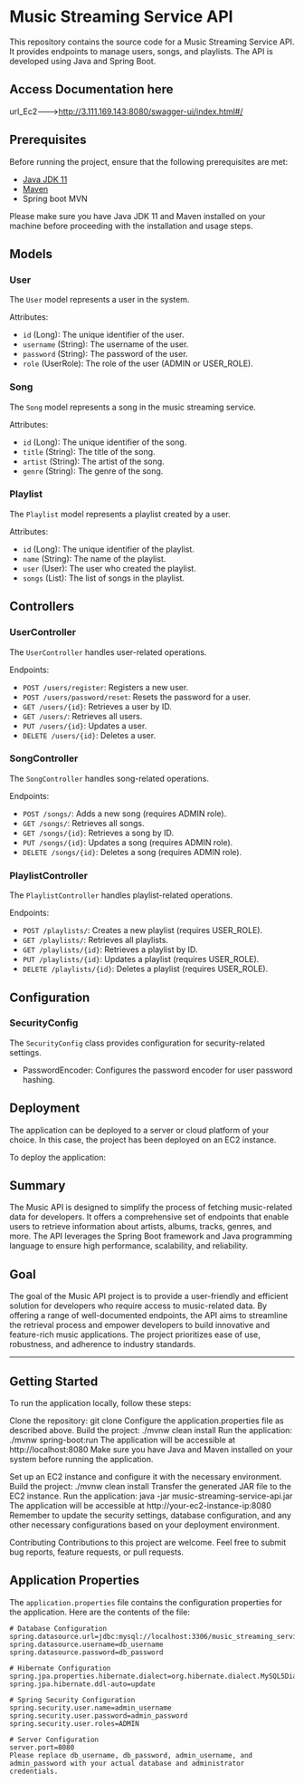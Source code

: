 
# Music Streaming Service API

This repository contains the source code for a Music Streaming Service API. It provides endpoints to manage users, songs, and playlists. The API is developed using Java and Spring Boot. 

## Access Documentation here
url_Ec2--->http://3.111.169.143:8080/swagger-ui/index.html#/

## Prerequisites

Before running the project, ensure that the following prerequisites are met:

- [Java JDK 11](https://www.oracle.com/java/technologies/javase-jdk11-downloads.html)
- [Maven](https://maven.apache.org/download.cgi)
- Spring boot MVN

Please make sure you have Java JDK 11 and Maven installed on your machine before proceeding with the installation and usage steps.

## Models

### User

The `User` model represents a user in the system.

Attributes:
- `id` (Long): The unique identifier of the user.
- `username` (String): The username of the user.
- `password` (String): The password of the user.
- `role` (UserRole): The role of the user (ADMIN or USER_ROLE).

### Song

The `Song` model represents a song in the music streaming service.

Attributes:
- `id` (Long): The unique identifier of the song.
- `title` (String): The title of the song.
- `artist` (String): The artist of the song.
- `genre` (String): The genre of the song.

### Playlist

The `Playlist` model represents a playlist created by a user.

Attributes:
- `id` (Long): The unique identifier of the playlist.
- `name` (String): The name of the playlist.
- `user` (User): The user who created the playlist.
- `songs` (List<Song>): The list of songs in the playlist.

## Controllers

### UserController

The `UserController` handles user-related operations.

Endpoints:
- `POST /users/register`: Registers a new user.
- `POST /users/password/reset`: Resets the password for a user.
- `GET /users/{id}`: Retrieves a user by ID.
- `GET /users/`: Retrieves all users.
- `PUT /users/{id}`: Updates a user.
- `DELETE /users/{id}`: Deletes a user.

### SongController

The `SongController` handles song-related operations.

Endpoints:
- `POST /songs/`: Adds a new song (requires ADMIN role).
- `GET /songs/`: Retrieves all songs.
- `GET /songs/{id}`: Retrieves a song by ID.
- `PUT /songs/{id}`: Updates a song (requires ADMIN role).
- `DELETE /songs/{id}`: Deletes a song (requires ADMIN role).

### PlaylistController

The `PlaylistController` handles playlist-related operations.

Endpoints:
- `POST /playlists/`: Creates a new playlist (requires USER_ROLE).
- `GET /playlists/`: Retrieves all playlists.
- `GET /playlists/{id}`: Retrieves a playlist by ID.
- `PUT /playlists/{id}`: Updates a playlist (requires USER_ROLE).
- `DELETE /playlists/{id}`: Deletes a playlist (requires USER_ROLE).

## Configuration

### SecurityConfig

The `SecurityConfig` class provides configuration for security-related settings.

- PasswordEncoder: Configures the password encoder for user password hashing.
  
  
## Deployment
The application can be deployed to a server or cloud platform of your choice. In this case, the project has been deployed on an EC2 instance.

To deploy the application:
## Summary

The Music API is designed to simplify the process of fetching music-related data for developers. It offers a comprehensive set of endpoints that enable users to retrieve information about artists, albums, tracks, genres, and more. The API leverages the Spring Boot framework and Java programming language to ensure high performance, scalability, and reliability.

## Goal

The goal of the Music API project is to provide a user-friendly and efficient solution for developers who require access to music-related data. By offering a range of well-documented endpoints, the API aims to streamline the retrieval process and empower developers to build innovative and feature-rich music applications. The project prioritizes ease of use, robustness, and adherence to industry standards.

---



## Getting Started
To run the application locally, follow these steps:

Clone the repository: git clone <repository-url>
Configure the application.properties file as described above.
Build the project: ./mvnw clean install
Run the application: ./mvnw spring-boot:run
The application will be accessible at http://localhost:8080
Make sure you have Java and Maven installed on your system before running the application.


Set up an EC2 instance and configure it with the necessary environment.
Build the project: ./mvnw clean install
Transfer the generated JAR file to the EC2 instance.
Run the application: java -jar music-streaming-service-api.jar
The application will be accessible at http://your-ec2-instance-ip:8080
Remember to update the security settings, database configuration, and any other necessary configurations based on your deployment environment.

Contributing
Contributions to this project are welcome. Feel free to submit bug reports, feature requests, or pull requests.

## Application Properties

The `application.properties` file contains the configuration properties for the application. Here are the contents of the file:

```properties
# Database Configuration
spring.datasource.url=jdbc:mysql://localhost:3306/music_streaming_service_db
spring.datasource.username=db_username
spring.datasource.password=db_password

# Hibernate Configuration
spring.jpa.properties.hibernate.dialect=org.hibernate.dialect.MySQL5Dialect
spring.jpa.hibernate.ddl-auto=update

# Spring Security Configuration
spring.security.user.name=admin_username
spring.security.user.password=admin_password
spring.security.user.roles=ADMIN

# Server Configuration
server.port=8080
Please replace db_username, db_password, admin_username, and admin_password with your actual database and administrator credentials.
